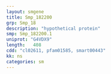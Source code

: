 ```yaml
---
layout: smgene
title: Smp_182200
grp: Smp_18
description: "hypothetical protein"
smp: Smp_182200.1
uniprot: "G4VDX9"
length:   408
cdd: "cl02611, pfam01585, smart00443"
kk: ns
categories: sm
---
```

